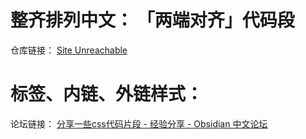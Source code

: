 # 整齐排列中文： 「两端对齐」代码段
仓库链接：
[Site Unreachable](https://github.com/kmaasrud/awesome-obsidian/blob/master/code/css-snippets/hyphenation-and-justification.css)

# 标签、内链、外链样式：
论坛链接：
[分享一些css代码片段 - 经验分享 - Obsidian 中文论坛](https://forum-zh.obsidian.md/t/topic/2578)